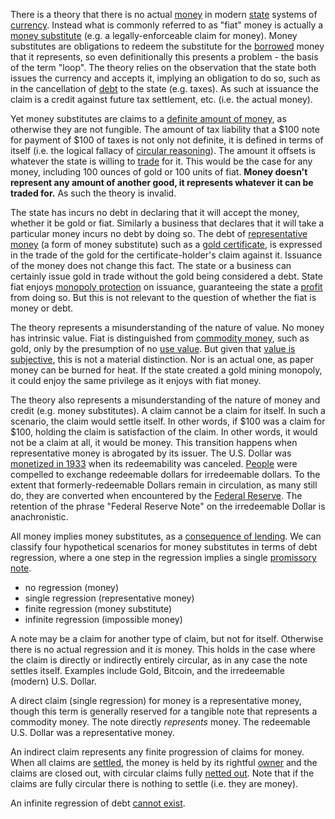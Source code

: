 There is a theory that there is no actual [money](Money-Taxonomy) in modern [state](Glossary#state) systems of [currency](https://en.wikipedia.org/wiki/Currency). Instead what is commonly referred to as "fiat" money is actually a [money substitute](https://wiki.mises.org/wiki/Money_substitutes) (e.g. a legally-enforceable claim for money). Money substitutes are obligations to redeem the substitute for the [borrowed](Glossary#borrow) money that it represents, so even definitionally this presents a problem - the basis of the term "loop". The theory relies on the observation that the state both issues the currency and accepts it, implying an obligation to do so, such as in the cancellation of [debt](Glossary#loan) to the state (e.g. taxes). As such at issuance the claim is a credit against future tax settlement, etc. (i.e. the actual money).

Yet money substitutes are claims to a [definite amount of money](https://wiki.mises.org/wiki/Money_substitutes#Nature), as otherwise they are not fungible. The amount of tax liability that a $100 note for payment of $100 of taxes is not only not definite, it is defined in terms of itself (i.e. the logical fallacy of [circular reasoning](https://en.wikipedia.org/wiki/Circular_reasoning)). The amount it offsets is whatever the state is willing to [trade](Glossary#trade) for it. This would be the case for any money, including 100 ounces of gold or 100 units of fiat. **Money doesn't represent any amount of another good, it represents whatever it can be traded for.** As such the theory is invalid.

The state has incurs no debt in declaring that it will accept the money, whether it be gold or fiat. Similarly a business that declares that it will take a particular money incurs no debt by doing so. The debt of [representative money](https://en.wikipedia.org/wiki/Representative_money) (a form of money substitute) such as a [gold certificate](https://en.wikipedia.org/wiki/Gold_certificate), is expressed in the trade of the gold for the certificate-holder's claim against it. Issuance of the money does not change this fact. The state or a business can certainly issue gold in trade without the gold being considered a debt. State fiat enjoys [monopoly protection](https://en.wikipedia.org/wiki/Counterfeit) on issuance, guaranteeing the state a [profit](https://en.wikipedia.org/wiki/Seigniorage) from doing so. But this is not relevant to the question of whether the fiat is money or debt.

The theory represents a misunderstanding of the nature of value. No money has intrinsic value. Fiat is distinguished from [commodity money](https://en.wikipedia.org/wiki/Commodity_money), such as gold, only by the presumption of no [use value](https://en.wikipedia.org/wiki/Use_value). But given that [value is subjective](https://en.wikipedia.org/wiki/Subjective_theory_of_value), this is not a material distinction. Nor is an actual one, as paper money can be burned for heat. If the state created a gold mining monopoly, it could enjoy the same privilege as it enjoys with fiat money.

The theory also represents a misunderstanding of the nature of money and credit (e.g. money substitutes). A claim cannot be a claim for itself. In such a scenario, the claim would settle itself. In other words, if $100 was a claim for $100, holding the claim is satisfaction of the claim. In other words, it would not be a claim at all, it would be money. This transition happens when representative money is abrogated by its issuer. The U.S. Dollar was [monetized in 1933](https://en.wikipedia.org/wiki/Gold_Reserve_Act) when its redeemability was canceled. [People](Glossary#person) were compelled to exchange redeemable dollars for irredeemable dollars. To the extent that formerly-redeemable Dollars remain in circulation, as many still do, they are converted when encountered by the [Federal Reserve](https://en.wikipedia.org/wiki/Federal_Reserve). The retention of the phrase "Federal Reserve Note" on the irredeemable Dollar is anachronistic.

All money implies money substitutes, as a [consequence of lending](Credit-Expansion-Fallacy). We can classify four hypothetical scenarios for money substitutes in terms of debt regression, where a one step in the regression implies a single [promissory note](https://en.wikipedia.org/wiki/Promissory_note).

* no regression (money)
* single regression (representative money)
* finite regression (money substitute)
* infinite regression (impossible money)

A note may be a claim for another type of claim, but not for itself. Otherwise there is no actual regression and it *is* money. This holds in the case where the claim is directly or indirectly entirely circular, as in any case the note settles itself. Examples include Gold, Bitcoin, and the irredeemable (modern) U.S. Dollar.

A direct claim (single regression) for money is a representative money, though this term is generally reserved for a tangible note that represents a commodity money. The note directly *represents* money. The redeemable U.S. Dollar was a representative money.

An indirect claim represents any finite progression of claims for money. When all claims are [settled](https://en.wikipedia.org/wiki/Clearing_(finance)), the money is held by its rightful [owner](Glossary#owner) and the claims are closed out, with circular claims fully [netted out](https://en.wikipedia.org/wiki/Set-off_(law)#Close_out_netting). Note that if the claims are fully circular there is nothing to settle (i.e. they are money).

An infinite regression of debt [cannot exist](https://en.wikipedia.org/wiki/Turtles_all_the_way_down).